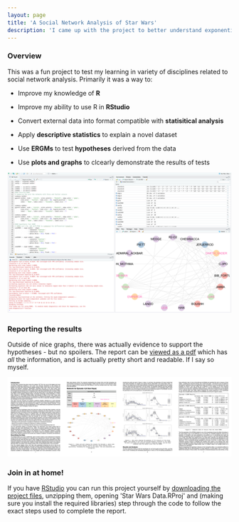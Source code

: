 ```yaml
---
layout: page
title: 'A Social Network Analysis of Star Wars'
description: 'I came up with the project to better understand exponential random graph modelling (ERGM), and used it to test hypothesis on the correlation between force sensitivity and character interaction in Star Wars. Fun, but also informative!'
---
```


### Overview

This was a fun project to test my learning in variety of disciplines related to social network analysis. Primarily it was a way to:

- Improve my knowledge of **R**
 
- Improve my ability to use R in **RStudio**

- Convert external data into format compatible with **statisitical analysis**

- Apply **descriptive statistics** to explain a novel dataset

- Use **ERGMs** to test **hypotheses** derived from the data

- Use **plots and graphs** to clcearly demonstrate the results of tests

![Screenshot of the project running in RStudio](/assets/images/rstudio_star_wars_screenshot.png)

### Reporting the results

Outside of nice graphs, there was actually evidence to support the hypotheses - but no spoilers. The report can be [viewed as a pdf](/assets/documents/star_wars_analysis_report.pdf) which has *all* the information, and is actually pretty short and readable. If I say so myself.

![A preview of the report](/assets/images/report_preview.png)

### Join in at home!

If you have [RStudio](https://www.rstudio.com) you can run this project yourself by [downloading the project files](/assets/files/star_wars_r_project.zip), unzipping them, opening 'Star Wars Data.RProj' and (making sure you install the required libraries) step through the code to follow the exact steps used to complete the report.
